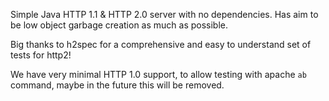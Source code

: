 Simple Java HTTP 1.1 & HTTP 2.0 server with no dependencies. Has aim to be low object garbage creation as much as possible.

Big thanks to h2spec for a comprehensive and easy to understand set of tests for http2!

We have very minimal HTTP 1.0 support, to allow testing with apache `ab` command, maybe in the future this will be removed.